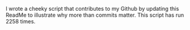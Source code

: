 I wrote a cheeky script that contributes to my Github by updating this ReadMe to illustrate why more than commits matter. This script has run 2258 times.